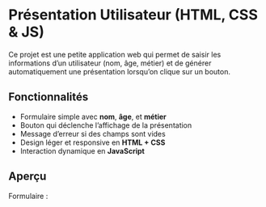 # Présentation Utilisateur (HTML, CSS & JS)

Ce projet est une petite application web qui permet de saisir les informations d’un utilisateur (nom, âge, métier) et de générer automatiquement une présentation lorsqu’on clique sur un bouton.  

## Fonctionnalités

- Formulaire simple avec **nom**, **âge**, et **métier**  
- Bouton qui déclenche l’affichage de la présentation  
- Message d’erreur si des champs sont vides  
- Design léger et responsive en **HTML + CSS**  
- Interaction dynamique en **JavaScript**

## Aperçu

Formulaire :  
